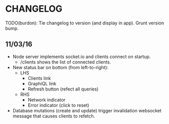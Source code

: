 # CHANGELOG

TODO(burdon): Tie changelog to version (and display in app). Grunt version bump.

## 11/03/16

- Node server implements socket.io and clients connect on startup.
    - /clients shows the list of connected clients.
- New status bar on bottom (from left-to-right):
    - LHS
        - Clients link
        - GraphiQL link
        - Refresh button (refect all queries)
    - RHS
        - Network indicator
        - Error indicator (click to reset)
- Database mutations (create and update) trigger invalidation websocket message that causes clients to refetch.

